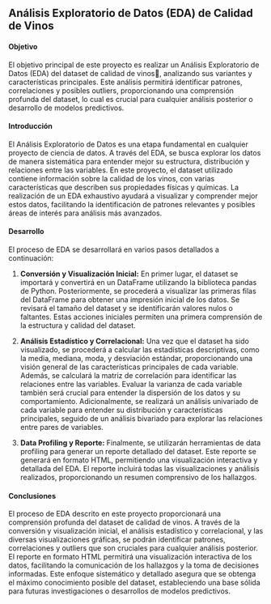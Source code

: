 ## Análisis Exploratorio de Datos (EDA) de Calidad de Vinos

#### Objetivo
El objetivo principal de este proyecto es realizar un Análisis Exploratorio de Datos (EDA) del dataset de calidad de vinos🍷, analizando sus variantes y características principales. Este análisis permitirá identificar patrones, correlaciones y posibles outliers, proporcionando una comprensión profunda del dataset, lo cual es crucial para cualquier análisis posterior o desarrollo de modelos predictivos.

#### Introducción
El Análisis Exploratorio de Datos es una etapa fundamental en cualquier proyecto de ciencia de datos. A través del EDA, se busca explorar los datos de manera sistemática para entender mejor su estructura, distribución y relaciones entre las variables. En este proyecto, el dataset utilizado contiene información sobre la calidad de los vinos, con varias características que describen sus propiedades físicas y químicas. La realización de un EDA exhaustivo ayudará a visualizar y comprender mejor estos datos, facilitando la identificación de patrones relevantes y posibles áreas de interés para análisis más avanzados.

#### Desarrollo
El proceso de EDA se desarrollará en varios pasos detallados a continuación:

1. **Conversión y Visualización Inicial:**
   En primer lugar, el dataset se importará y convertirá en un DataFrame utilizando la biblioteca pandas de Python. Posteriormente, se procederá a visualizar las primeras filas del DataFrame para obtener una impresión inicial de los datos. Se revisará el tamaño del dataset y se identificarán valores nulos o faltantes. Estas acciones iniciales permiten una primera comprensión de la estructura y calidad del dataset.

2. **Análisis Estadístico y Correlacional:**
   Una vez que el dataset ha sido visualizado, se procederá a calcular las estadísticas descriptivas, como la media, mediana, moda, y desviación estándar, proporcionando una visión general de las características principales de cada variable. Además, se calculará la matriz de correlación para identificar las relaciones entre las variables. Evaluar la varianza de cada variable también será crucial para entender la dispersión de los datos y su comportamiento. Adicionalmente, se realizará un análisis univariado de cada variable para entender su distribución y características principales, seguido de un análisis bivariado para explorar las relaciones entre pares de variables.

3. **Data Profiling y Reporte:**
   Finalmente, se utilizarán herramientas de data profiling para generar un reporte detallado del dataset. Este reporte se generará en formato HTML, permitiendo una visualización interactiva y detallada del EDA. El reporte incluirá todas las visualizaciones y análisis realizados, proporcionando un resumen comprensivo de los hallazgos.

#### Conclusiones
El proceso de EDA descrito en este proyecto proporcionará una comprensión profunda del dataset de calidad de vinos. A través de la conversión y visualización inicial, el análisis estadístico y correlacional, y las diversas visualizaciones gráficas, se podrán identificar patrones, correlaciones y outliers que son cruciales para cualquier análisis posterior. El reporte en formato HTML permitirá una visualización interactiva de los datos, facilitando la comunicación de los hallazgos y la toma de decisiones informadas. Este enfoque sistemático y detallado asegura que se obtenga el máximo conocimiento posible del dataset, estableciendo una base sólida para futuras investigaciones o desarrollos de modelos predictivos.
